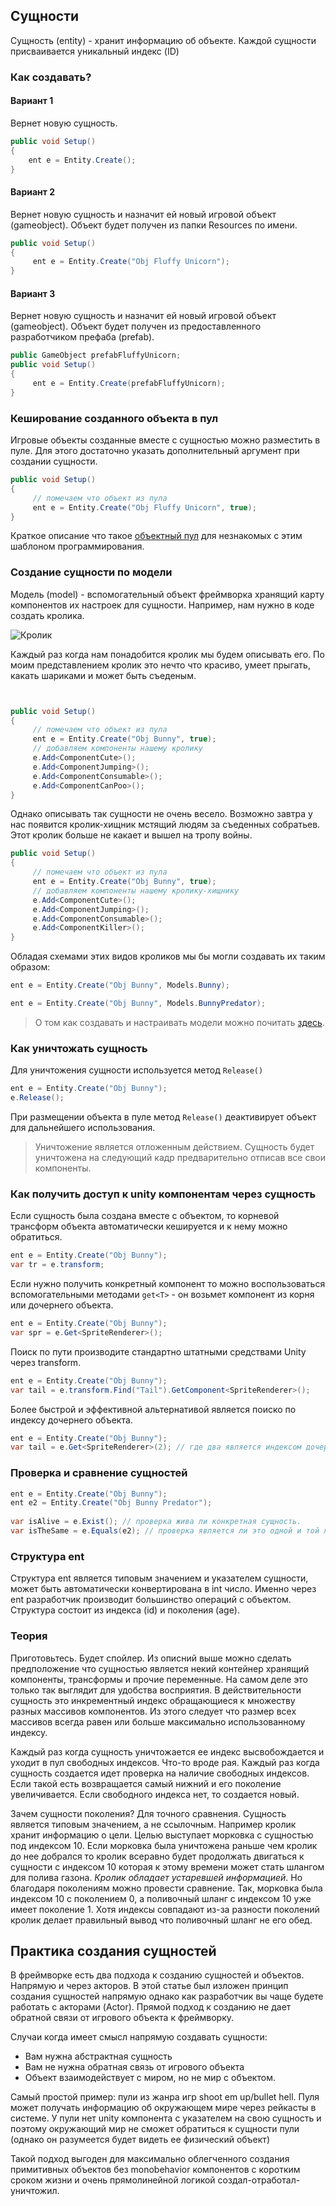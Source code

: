 ## Сущности

Сущность (entity) - хранит информацию об объекте. Каждой сущности присваивается уникальный индекс (ID) 

### Как создавать?

#### Вариант 1
Вернет новую сущность.
```csharp
public void Setup()
{
    ent e = Entity.Create();
}
```
#### Вариант 2
Вернет новую сущность и назначит ей новый игровой объект (gameobject). Объект будет получен из папки Resources по имени.
```csharp
public void Setup()
{    
     ent e = Entity.Create("Obj Fluffy Unicorn");
}
```
#### Вариант 3
Вернет новую сущность и назначит ей новый игровой объект (gameobject). Объект будет получен из предоставленного разработчиком префаба (prefab).
```csharp
public GameObject prefabFluffyUnicorn;
public void Setup()
{    
     ent e = Entity.Create(prefabFluffyUnicorn);
}
```

### Кеширование созданного объекта в пул

Игровые объекты созданные вместе с сущностью можно разместить в пуле. Для этого достаточно указать дополнительный аргумент при создании сущности.
```csharp
public void Setup()
{    
     // помечаем что объект из пула
     ent e = Entity.Create("Obj Fluffy Unicorn", true);
}
```
Краткое описание что такое [объектный пул](https://ru.wikipedia.org/wiki/%D0%9E%D0%B1%D1%8A%D0%B5%D0%BA%D1%82%D0%BD%D1%8B%D0%B9_%D0%BF%D1%83%D0%BB) для незнакомых с этим шаблоном программирования.

### Создание сущности по модели
Модель (model) - вспомогательный объект фреймворка хранящий карту компонентов  их настроек для сущности.
Например, нам нужно в коде создать кролика.

![Кролик](https://i.gyazo.com/dc5859bf7bffa6954276844ed851afa4.png)

Каждый раз когда нам понадобится кролик мы будем описывать его. По моим представлением кролик это нечто что красиво, умеет прыгать, какать шариками и может быть съеденым. 
```csharp


public void Setup()
{    
     // помечаем что объект из пула
     ent e = Entity.Create("Obj Bunny", true);
     // добавляем компоненты нашему кролику
     e.Add<ComponentCute>();
     e.Add<ComponentJumping>();
     e.Add<ComponentConsumable>();
     e.Add<ComponentCanPoo>();
}
```
Однако описывать так сущности не очень весело. Возможно завтра у нас появится кролик-хищник мстящий людям за съеденных собратьев. Этот кролик больше не какает и вышел на тропу войны.

```csharp
public void Setup()
{    
     // помечаем что объект из пула
     ent e = Entity.Create("Obj Bunny", true);
     // добавляем компоненты нашему кролику-хищнику
     e.Add<ComponentCute>();
     e.Add<ComponentJumping>();
     e.Add<ComponentConsumable>();
     e.Add<ComponentKiller>();
}
```

Обладая схемами этих видов кроликов мы бы могли создавать их таким образом:

```csharp
ent e = Entity.Create("Obj Bunny", Models.Bunny);
```
```csharp
ent e = Entity.Create("Obj Bunny", Models.BunnyPredator);
```

> О том как создавать и настраивать модели можно  почитать [здесь](https://github.com/dimmpixeye/ecs/wiki/%28RU%29-Models).


### Как уничтожать сущность
Для уничтожения сущности используется метод ```Release()```
```csharp
ent e = Entity.Create("Obj Bunny");
e.Release();
```
При размещении объекта в пуле метод ```Release()``` деактивирует объект для дальнейшего использования.

> Уничтожение является отложенным действием. Сущность будет уничтожена на следующий кадр предварительно отписав все свои компоненты.

### Как получить доступ к unity компонентам через сущность
Если сущность была создана вместе с объектом, то корневой трансформ объекта автоматически кешируется и к нему можно обратиться.
```csharp
ent e = Entity.Create("Obj Bunny");
var tr = e.transform;
```
Если нужно получить конкретный компонент то можно воспользоваться вспомогательными методами ```get<T>``` - он возьмет компонент из корня или дочернего объекта.
```csharp
ent e = Entity.Create("Obj Bunny");
var spr = e.Get<SpriteRenderer>();
```
Поиск по пути производите стандартно штатными средствами Unity через transform.
```csharp
ent e = Entity.Create("Obj Bunny");
var tail = e.transform.Find("Tail").GetComponent<SpriteRenderer>();
```
Более быстрой и эффективной альтернативой является поиско по индексу дочернего объекта. 
```csharp
ent e = Entity.Create("Obj Bunny");
var tail = e.Get<SpriteRenderer>(2); // где два является индексом дочернего объекта в кролике. Допустим, это хвостик.
```

### Проверка и сравнение сущностей

```csharp
ent e = Entity.Create("Obj Bunny");
ent e2 = Entity.Create("Obj Bunny Predator");
			
var isAlive = e.Exist(); // проверка жива ли конкретная сущность.
var isTheSame = e.Equals(e2); // проверка является ли это одной и той же сущностью.
```


### Структура ent
Структура ent является типовым значением и указателем сущности, может быть автоматически конвертирована в int число.  Именно через ent разработчик производит большинство операций с объектом. Структура состоит из индекса (id) и поколения (age).


### Теория
Приготовьтесь. Будет спойлер. Из описний выше можно сделать предположение что сущностью является некий контейнер хранящий компоненты, трансформы и прочие переменные. На самом деле это только так выглядит для удобства восприятия. В действительности сущность это инкрементный индекс обращающиеся к множеству разных массивов компонентов. Из этого следует что размер всех массивов всегда равен или больше максимально использованному индексу.

Каждый раз когда сущность уничтожается ее индекс высвобождается и уходит в пул свободных индексов. Что-то вроде рая.
Каждый раз когда сущность создается идет проверка на наличие свободных индексов. Если такой есть возвращается самый нижний и его поколение увеличивается. Если свободного индекса нет, то создается новый.

Зачем сущности поколения? Для точного сравнения. Сущность является типовым значением, а не ссылочным. Например кролик хранит информацию о цели. Целью выступает морковка с сущностью под индексом 10. Если морковка была уничтожена раньше чем кролик до нее добрался то кролик всеравно будет продолжать двигаться к cущности с индексом 10 которая к этому времени может стать шлангом для полива газона. _Кролик обладает устаревшей информацией_. Но благодаря поколениям можно провести сравнение. Так, морковка была индексом 10 с поколением 0, а поливочный шланг с индексом 10 уже имеет поколение 1. Хотя индексы совпадают из-за разности поколений кролик делает правильный вывод что поливочный шланг не его обед.


## Практика создания сущностей
В фреймворке есть два подхода к созданию сущностей и объектов. Напрямую и через акторов. В этой статье был изложен принцип создания сущностей напрямую однако как разработчик вы чаще будете работать с акторами (Actor). Прямой подход к созданию не дает обратной связи от игрового объекта к фреймворку.

Случаи когда имеет смысл напрямую создавать сущности:
- Вам нужна абстрактная сущность
- Вам не нужна обратная связь от игрового объекта
- Объект взаимодействует с миром, но не мир с объектом.

Самый простой пример: пули из жанра игр shoot em up/bullet hell. Пуля может получать информацию об окружающем мире через рейкасты в системе. У пули нет unity компонента с указателем на свою сущность и поэтому окружающий мир не сможет обратиться к сущности пули (однако он разумеется будет видеть ее физический объект) 

Такой подход выгоден для максимально облегченного создания  примитивных объектов без monobehavior компонентов с коротким сроком жизни и очень прямолинейной логикой создал-отработал-уничтожил. 